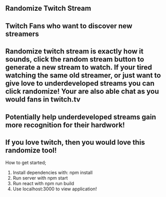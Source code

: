 Randomize Twitch Stream
------------
Twitch Fans who want to discover new streamers
------------------
Randomize twitch stream is exactly how it sounds, click the random stream button to generate a new stream to watch.
If your tired watching the same old streamer, or just want to give love to underdeveloped streams you can click randomize!
Your are also able chat as you would fans in twitch.tv
------------------------
Potentially help underdeveloped streams gain more recognition for their hardwork!
---------------------------
If you love twitch, then you would love this randomize tool!
------------------------------
How to get started;
1. Install dependencies with:
  npm install
2. Run server with
  npm start
3. Run react with
  npm run build
4. Use localhost:3000 to view application!


